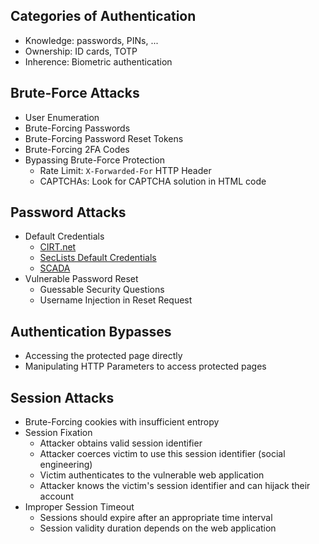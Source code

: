 
## Categories of Authentication

- Knowledge: passwords, PINs, ...
- Ownership: ID cards, TOTP
- Inherence: Biometric authentication

## Brute-Force Attacks

- User Enumeration
- Brute-Forcing Passwords
- Brute-Forcing Password Reset Tokens
- Brute-Forcing 2FA Codes
- Bypassing Brute-Force Protection
    - Rate Limit: `X-Forwarded-For` HTTP Header
    - CAPTCHAs: Look for CAPTCHA solution in HTML code

## Password Attacks

- Default Credentials
    - [CIRT.net](https://www.cirt.net/passwords)
    - [SecLists Default Credentials](https://github.com/danielmiessler/SecLists/tree/master/Passwords/Default-Credentials)
    - [SCADA](https://github.com/scadastrangelove/SCADAPASS/tree/master)
- Vulnerable Password Reset
    - Guessable Security Questions
    - Username Injection in Reset Request

## Authentication Bypasses

- Accessing the protected page directly
- Manipulating HTTP Parameters to access protected pages

## Session Attacks

- Brute-Forcing cookies with insufficient entropy
- Session Fixation
    - Attacker obtains valid session identifier
    - Attacker coerces victim to use this session identifier (social engineering)
    - Victim authenticates to the vulnerable web application
    - Attacker knows the victim's session identifier and can hijack their account
- Improper Session Timeout
    - Sessions should expire after an appropriate time interval
    - Session validity duration depends on the web application